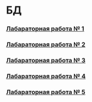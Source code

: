 # БД 
### [Лабараторная работа № 1](https://github.com/andrejHurynovic/bsuirLabs/tree/main/term7/БД/БД%2C%20ЛР%20№%201)
### [Лабараторная работа № 2](https://github.com/andrejHurynovic/bsuirLabs/tree/main/term7/БД/БД%2C%20ЛР%20№%202)
### [Лабараторная работа № 3](https://github.com/andrejHurynovic/bsuirLabs/tree/main/term7/БД/БД%2C%20ЛР%20№%203)
### [Лабараторная работа № 4](https://github.com/andrejHurynovic/bsuirLabs/tree/main/term7/БД/БД%2C%20ЛР%20№%204)
### [Лабараторная работа № 5](https://github.com/andrejHurynovic/bsuirLabs/tree/main/term7/БД/БД%2C%20ЛР%20№%205)
